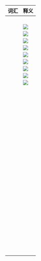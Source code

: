 













| 词汇 | 释义                                                         |
| ---- | ------------------------------------------------------------ |
|      |                                                              |
|      |                                                              |
|      |                                                              |
|      |                                                              |
|      | ![](https://hera-webapp.fbstatic.cn/api/picture/download/416590587564032.jpeg) |
|      | ![](https://hera-webapp.fbstatic.cn/api/picture/download/416590587826176.jpeg) |
|      | ![](https://hera-webapp.fbstatic.cn/api/picture/download/416590587826178.jpeg) |
|      | ![](https://hera-webapp.fbstatic.cn/api/picture/download/416590588349440.jpeg) |
|      | ![](https://hera-webapp.fbstatic.cn/api/picture/download/416590588349441.jpeg) |
|      | ![](https://hera-webapp.fbstatic.cn/api/picture/download/416590588612609.jpeg) |
|      | ![](https://hera-webapp.fbstatic.cn/api/picture/download/416590588612611.jpeg) |
|      | ![](https://hera-webapp.fbstatic.cn/api/picture/download/416590588874752.jpeg) |
|      | ![](https://hera-webapp.fbstatic.cn/api/picture/download/416590588873728.jpeg) |
|      | ![]()                                                        |
|      | ![]()                                                        |
|      | ![]()                                                        |
|      | ![]()                                                        |
|      | ![]()                                                        |
|      | ![]()                                                        |
|      | ![]()                                                        |
|      | ![]()                                                        |
|      | ![]()                                                        |
|      | ![]()                                                        |
|      | ![]()                                                        |
|      | ![]()                                                        |
|      | ![]()                                                        |
|      | ![]()                                                        |
|      | ![]()                                                        |
|      | ![]()                                                        |
|      |                                                              |
|      |                                                              |
|      |                                                              |
|      |                                                              |
|      |                                                              |
|      |                                                              |
|      |                                                              |
|      |                                                              |
|      |                                                              |
|      |                                                              |
|      |                                                              |
|      |                                                              |
|      |                                                              |
|      |                                                              |
|      |                                                              |
|      |                                                              |
|      |                                                              |
|      |                                                              |
|      |                                                              |
|      |                                                              |
|      |                                                              |
|      |                                                              |
|      |                                                              |
|      |                                                              |
|      |                                                              |
|      |                                                              |
|      |                                                              |
|      |                                                              |
|      |                                                              |
|      |                                                              |
|      |                                                              |
|      |                                                              |
|      |                                                              |
|      |                                                              |
|      |                                                              |
|      |                                                              |
|      |                                                              |
|      |                                                              |
|      |                                                              |
|      |                                                              |
|      |                                                              |
|      |                                                              |
|      |                                                              |
|      |                                                              |
|      |                                                              |
|      |                                                              |
|      |                                                              |
|      |                                                              |
|      |                                                              |
|      |                                                              |
|      |                                                              |
|      |                                                              |
|      |                                                              |
|      |                                                              |
|      |                                                              |
|      |                                                              |
|      |                                                              |
|      |                                                              |
|      |                                                              |
|      |                                                              |
|      |                                                              |
|      |                                                              |
|      |                                                              |
|      |                                                              |
|      |                                                              |
|      |                                                              |
|      |                                                              |
|      |                                                              |
|      |                                                              |
|      |                                                              |
|      |                                                              |
|      |                                                              |
|      |                                                              |

